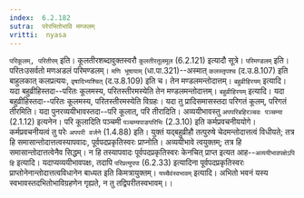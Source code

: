 ```yaml
---
index:  6.2.182
sutra:  परेरभितोभावि मण्जलम्
vritti:  nyasa
---
```


`परिकूलम्, परितीरम्` इति। कूलतीरशब्दावुक्तस्वरौ `कूलतीरतूलमूल` (6.2.121) इत्यादौ सूत्रे। `परिमण्डलम्` इति। परितःउसर्वतो मणअडलं परिमण्डलम्। `मणि भूषायाम्` (धा.पा.321)--अस्मात् `कलस्तृपश्च` (द.उ.8.107) इति बाहुलकात् कलप्रत्ययः, `वृषादिभ्यश्चित्` (द.उ.8.109) इति च। तेन मण्डलमन्तोदात्तम्। `बहुव्रीहिरयम्` इत्यादि। यदा बहुव्रीहिस्तदा--परितः कूलमस्य, परितस्तीरमस्येति तेन मण्डलमन्तोदात्तम्। `बहुव्रीहिरयम्` इत्यादि। यदा बहुव्रीहिस्तदा--परितः कूलमस्य, परितस्तीरमस्येति विग्रहः। यदा तु प्रादिसमासस्तदा परिगतं कूलम्, परिगतं तीरमिति। यदा पुनरव्ययीभावस्तदा--परि कूलात्, परि तीरादिति। अव्ययीभावस्तु `अपपरिबहिरञ्चवः पञ्चम्या` (2.1.12) इत्यनेन। परि कूलादिति पञ्चमी `पञ्चम्यपाङपरिभिः` (2.3.10) इति कर्मप्रवचनीययोगे। कर्मप्रवचनीयत्वं तु परेः `अपपरी वर्जने` (1.4.88) इति। युक्तं यद्बहुव्रीहौ तत्पुरुषे चेदमन्तोदात्तत्वं विधीयते; तत्र हि समासान्तोदात्तत्वस्यापवादः, पूर्वपदप्रकृतिस्वरः प्राप्नोति। अव्ययीभावे त्वयुक्तम्; तत्र हि समासान्तोदात्तत्वेनैव सिद्धम्। न हि तस्यापवादः पूर्वपदप्रकृतिस्वरः केनचित् प्राप्त इत्यत आह--`अव्ययीभावपक्षेऽपि हि` इत्यादि। यदाप्यव्ययीभावपक्षः, तदापि `परिप्रत्युपपा` (6.2.33) इत्यादिना पूर्वपदप्रकृतिस्वरः प्राप्तोनेनान्तोदात्तत्वविधानेन बाध्यत इति किमत्रायुक्तम्। `यच्चैवंस्वभावम्` इत्यादि। अभितो भवनं यस्य स्वभावस्तदभितोभाविग्रहणेन गृह्यते, न तु तद्विपरीतस्वभावम्।।

